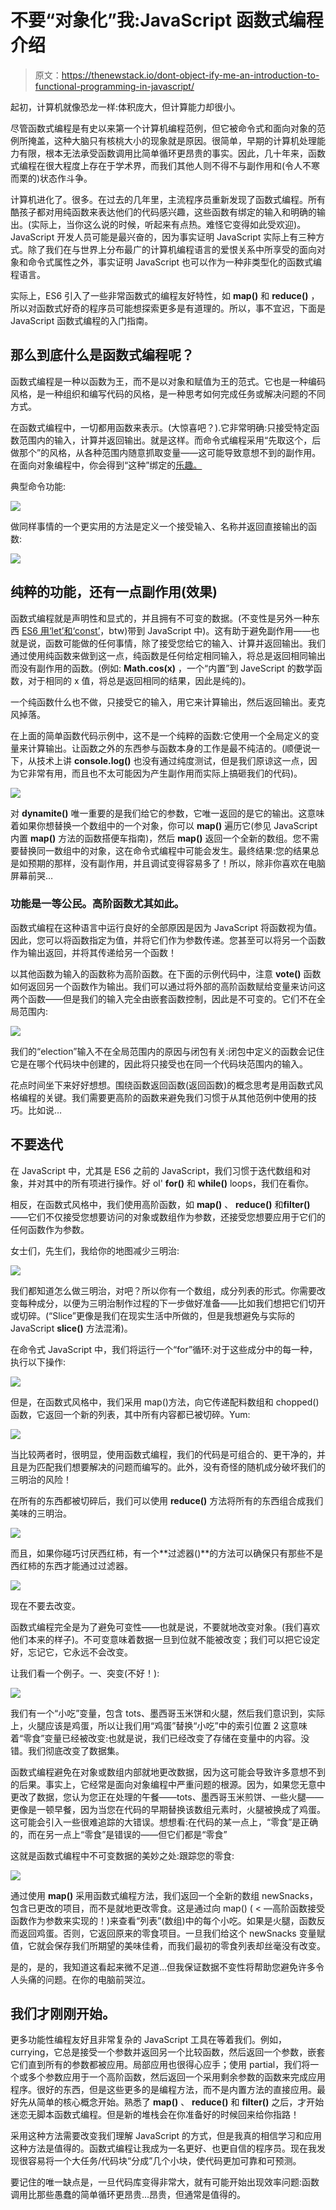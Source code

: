 # 不要“对象化”我:JavaScript 函数式编程介绍

> 原文：<https://thenewstack.io/dont-object-ify-me-an-introduction-to-functional-programming-in-javascript/>

起初，计算机就像恐龙一样:体积庞大，但计算能力却很小。

尽管函数式编程是有史以来第一个计算机编程范例，但它被命令式和面向对象的范例所掩盖，这种大脑只有核桃大小的现象就是原因。很简单，早期的计算机处理能力有限，根本无法承受函数调用比简单循环更昂贵的事实。因此，几十年来，函数式编程在很大程度上存在于学术界，而我们其他人则不得不与副作用和(令人不寒而栗的)状态作斗争。

计算机进化了。很多。在过去的几年里，主流程序员重新发现了函数式编程。所有酷孩子都对用纯函数来表达他们的代码感兴趣，这些函数有绑定的输入和明确的输出。(实际上，当你这么说的时候，听起来有点热。难怪它变得如此受欢迎)。JavaScript 开发人员可能是最兴奋的，因为事实证明 JavaScript 实际上有三种方式。除了我们在与世界上分布最广的计算机编程语言的爱恨关系中所享受的面向对象和命令式属性之外，事实证明 JavaScript 也可以作为一种非类型化的函数式编程语言。

实际上，ES6 引入了一些非常函数式的编程友好特性，如 **map()** 和 **reduce()** ，所以对函数式好奇的程序员可能想探索更多是有道理的。所以，事不宜迟，下面是 JavaScript 函数式编程的入门指南。

## 那么到底什么是函数式编程呢？

函数式编程是一种以函数为王，而不是以对象和赋值为王的范式。它也是一种编码风格，是一种组织和编写代码的风格，是一种思考如何完成任务或解决问题的不同方式。

在函数式编程中，一切都用函数来表示。(大惊喜吧？).它非常明确:只接受特定函数范围内的输入，计算并返回输出。就是这样。而命令式编程采用“先取这个，后做那个”的风格，从各种范围内随意抓取变量——这可能导致意想不到的副作用。在面向对象编程中，你会得到“这种”绑定的[乐趣。](https://thenewstack.io/tutorial-mastering-javascript/)

典型命令功能:

![](img/dcc248129a768d4bb0ff9e174d53608e.png)

做同样事情的一个更实用的方法是定义一个接受输入、名称并返回直接输出的函数:

![](img/d537d9047f168d43d73cb3ee40f6dbd7.png)

## 纯粹的功能，还有一点副作用(效果)

函数式编程就是声明性和显式的，并且拥有不可变的数据。(不变性是另外一种东西 [ES6 用‘let’和‘const’](https://thenewstack.io/fat-arrow-points-way-easy-es6-goodies-busy-js-devs/)，btw)带到 JavaScript 中)。这有助于避免副作用——也就是说，函数可能做的任何事情，除了接受您给它的输入、计算并返回输出。我们通过使用纯函数来做到这一点，纯函数是任何给定相同输入，将总是返回相同输出而没有副作用的函数。(例如: **Math.cos(x)** ，一个“内置”到 JaveScript 的数学函数，对于相同的 x 值，将总是返回相同的结果，因此是纯的)。

一个纯函数什么也不做，只接受它的输入，用它来计算输出，然后返回输出。麦克风掉落。

在上面的简单函数代码示例中，这不是一个纯粹的函数:它使用一个全局定义的变量来计算输出。让函数之外的东西参与函数本身的工作是最不纯洁的。(顺便说一下，从技术上讲 **console.log()** 也没有通过纯度测试，但是我们原谅这一点，因为它非常有用，而且也不太可能因为产生副作用而实际上搞砸我们的代码)。

![](img/d32916d567601bf9efc66cc0df43b289.png)

对 **dynamite()** 唯一重要的是我们给它的参数，它唯一返回的是它的输出。这意味着如果你想替换一个数组中的一个对象，你可以 **map()** 遍历它(参见 JavaScript 内置 **map()** 方法的函数搭便车指南)，然后 **map()** 返回一个全新的数组。您不需要替换同一数组中的对象，这在命令式编程中可能会发生。最终结果:您的结果总是如预期的那样，没有副作用，并且调试变得容易多了！所以，除非你喜欢在电脑屏幕前哭…

### 功能是一等公民。高阶函数尤其如此。

函数式编程在这种语言中运行良好的全部原因是因为 JavaScript 将函数视为值。因此，您可以将函数指定为值，并将它们作为参数传递。您甚至可以将另一个函数作为输出返回，并将其传递给另一个函数！

以其他函数为输入的函数称为高阶函数。在下面的示例代码中，注意 **vote()** 函数如何返回另一个函数作为输出。我们可以通过将外部的高阶函数赋给变量来访问这两个函数——但是我们的输入完全由嵌套函数控制，因此是不可变的。它们不在全局范围内:

![](img/5764791efec20dbb7751ae650bbafba5.png)

我们的“election”输入不在全局范围内的原因与闭包有关:闭包中定义的函数会记住它是在哪个代码块中创建的，因此将只接受也在同一个代码块范围内的输入。

花点时间坐下来好好想想。围绕函数返回函数(返回函数)的概念思考是用函数式风格编程的关键。我们需要更高阶的函数来避免我们习惯于从其他范例中使用的技巧。比如说…

## 不要迭代

在 JavaScript 中，尤其是 ES6 之前的 JavaScript，我们习惯于迭代数组和对象，并对其中的所有项进行操作。好 ol' **for()** 和 **while()** loops，我们在看你。

相反，在函数式风格中，我们使用高阶函数，如 **map()** 、 **reduce()** 和**filter()**——它们不仅接受您想要访问的对象或数组作为参数，还接受您想要应用于它们的任何函数作为参数。

女士们，先生们，我给你的地图减少三明治:

![](img/05d0c7d0d9fd345bf2339421ced91ee5.png)

我们都知道怎么做三明治，对吧？所以你有一个数组，成分列表的形式。你需要改变每种成分，以便为三明治制作过程的下一步做好准备——比如我们想把它们切开或切碎。(“Slice”更像是我们在现实生活中所做的，但是我想避免与实际的 JavaScript **slice()** 方法混淆)。

在命令式 JavaScript 中，我们将运行一个“for”循环:对于这些成分中的每一种，执行以下操作:

![](img/065cdff1580ebc671ec28cfa22aebc59.png)

但是，在函数式风格中，我们采用 map()方法，向它传递配料数组和 chopped()函数，它返回一个新的列表，其中所有内容都已被切碎。Yum:

![](img/5b92c57e7f0c287b22695833c30b3a81.png)

当比较两者时，很明显，使用函数式编程，我们的代码是可组合的、更干净的，并且是为匹配我们想要解决的问题而编写的。此外，没有奇怪的随机成分破坏我们的三明治的风险！

在所有的东西都被切碎后，我们可以使用 **reduce()** 方法将所有的东西组合成我们美味的三明治。

![](img/0d9db48f04cf25cc661854b8b06c831b.png)

而且，如果你碰巧讨厌西红柿，有一个**过滤器()**的方法可以确保只有那些不是西红柿的东西才能通过过滤器。

![](img/2db0f637e91e9089a183cf4eb893600c.png)

现在不要去改变。

函数式编程完全是为了避免可变性——也就是说，不要就地改变对象。(我们喜欢他们本来的样子)。不可变意味着数据一旦到位就不能被改变；我们可以把它设定好，忘记它，它永远不会改变。

让我们看一个例子。一、突变(不好！):

![](img/2198d346525aeacfe8aac3f8f86196aa.png)

我们有一个“小吃”变量，包含 tots、墨西哥玉米饼和火腿，然后我们意识到，实际上，火腿应该是鸡蛋，所以让我们用“鸡蛋”替换“小吃”中的索引位置 2 这意味着“零食”变量已经被改变:也就是说，我们已经改变了存储在变量中的内容。没错。我们彻底改变了数据集。

函数式编程避免在对象或数组内部就地更改数据，因为这可能会导致许多意想不到的后果。事实上，它经常是面向对象编程中严重问题的根源。因为，如果您无意中更改了数据，您认为您正在处理的午餐——tots、墨西哥玉米煎饼、一些火腿——更像是一顿早餐，因为当您在代码的早期替换该数组元素时，火腿被换成了鸡蛋。这可能会引入一些很难追踪的大错误。想想看:在代码的某一点上，“零食”是正确的，而在另一点上“零食”是错误的——但它们都是“零食”

这就是函数式编程中不可变数据的美妙之处:跟踪您的零食:

![](img/a1c716587ccf7f9aabe5b3b07f487137.png)

通过使用 **map()** 采用函数式编程方法，我们返回一个全新的数组 newSnacks，包含已更改的项目，而不是就地更改零食。这是通过向 map() ( < —高阶函数接受函数作为参数来实现的！)来查看“列表”(数组)中的每个小吃。如果是火腿，函数反而返回鸡蛋。否则，它返回原来的零食项目。一旦我们给这个 newSnacks 变量赋值，它就会保存我们所期望的美味佳肴，而我们最初的零食列表却丝毫没有改变。

是的，是的，我知道这看起来微不足道…但我保证数据不变性将帮助您避免许多令人头痛的问题。在你的电脑前哭泣。

## 我们才刚刚开始。

更多功能性编程友好且非常复杂的 JavaScript 工具在等着我们。例如，currying，它总是接受一个参数并返回另一个比较函数，然后返回一个参数，嵌套它们直到所有的参数都被应用。局部应用也很得心应手；使用 partial，我们将一个或多个参数应用于一个高阶函数，然后返回一个采用剩余参数的函数来完成应用程序。很好的东西，但是这些更多的是编程方法，而不是内置方法的直接应用。最好先从简单的核心概念开始。熟悉了 **map()** 、 **reduce()** 和 **filter()** 之后，才开始迷恋无脚本函数式编程。但是新的堆栈会在你准备好的时候回来给你指路！

采用这种方法需要改变我们理解 JavaScript 的方式，但是我真的相信学习和应用这种方法是值得的。函数式编程让我成为一名更好、也更自信的程序员。现在我发现很容易将一个大任务/代码块“分成”几个小块，使代码更加可靠和可预测。

要记住的唯一缺点是，一旦代码库变得非常大，就有可能开始出现效率问题:函数调用比那些愚蠢的简单循环更昂贵…昂贵，但通常是值得的。

<svg xmlns:xlink="http://www.w3.org/1999/xlink" viewBox="0 0 68 31" version="1.1"><title>Group</title> <desc>Created with Sketch.</desc></svg>